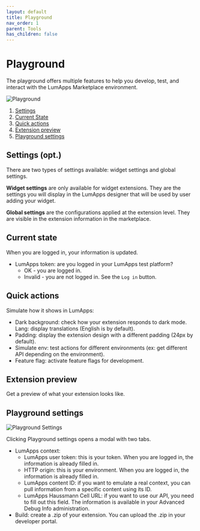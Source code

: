 ```yaml
---
layout: default
title: Playground
nav_order: 1
parent: Tools
has_children: false
---
```


# Playground

The playground offers multiple features to help you develop, test, and interact with the LumApps Marketplace environment.

![Playground](extension-playground.png)

1.  [Settings](#settings-opt)  
2.  [Current State](#current-state)
3.  [Quick actions](#quick-actions)
4.  [Extension preview](#extension-preview)
5.  [Playground settings](#playground-settings)

## Settings (opt.)

There are two types of settings available: widget settings and global settings.

**Widget settings** are only available for widget extensions. They are the settings you will display in the LumApps designer that will be used by user adding your widget.

**Global settings** are the configurations applied at the extension level. They are visible in the extension information in the marketplace.

## Current state

When you are logged in, your information is updated.

-   LumApps token: are you logged in your LumApps test platform?
    -   OK - you are logged in.
    -   Invalid - you are not logged in. See the `Log in` button.

## Quick actions

Simulate how it shows in LumApps:

-   Dark background: check how your extension responds to dark mode.
    Lang: display translations (English is by default).
-   Padding: display the extension design with a different padding (24px by default).
-   Simulate env: test actions for different environments (ex: get different API depending on the environment).
-   Feature flag: activate feature flags for development.

## Extension preview

Get a preview of what your extension looks like.

## Playground settings

![Playground Settings](playground-settings.png)

Clicking Playground settings opens a modal with two tabs.

-   LumApps context:
    -   LumApps user token: this is your token. When you are logged in, the information is already filled in.
    -   HTTP origin: this is your environment. When you are logged in, the information is already filled in.
    -   LumApps content ID: if you want to emulate a real context, you can pull information from a specific content using its ID.
    -   LumApps Haussmann Cell URL: if you want to use our API, you need to fill out this field. The information is available in your Advanced Debug Info administration.
-   Build: create a .zip of your extension. You can upload the .zip in your developer portal.
